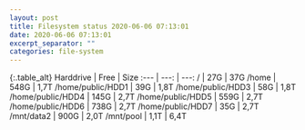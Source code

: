 ```yaml
---
layout: post
title: Filesystem status 2020-06-06 07:13:01
date: 2020-06-06 07:13:01
excerpt_separator: ""
categories: file-system
---
```

{:.table_alt}
Harddrive | Free | Size
:--- | ---: | ---:
/ | 27G | 37G
/home | 548G | 1,7T
/home/public/HDD1 | 39G | 1,8T
/home/public/HDD3 | 58G | 1,8T
/home/public/HDD4 | 145G | 2,7T
/home/public/HDD5 | 559G | 2,7T
/home/public/HDD6 | 738G | 2,7T
/home/public/HDD7 | 35G | 2,7T
/mnt/data2 | 900G | 2,0T
/mnt/pool | 1,1T | 6,4T
